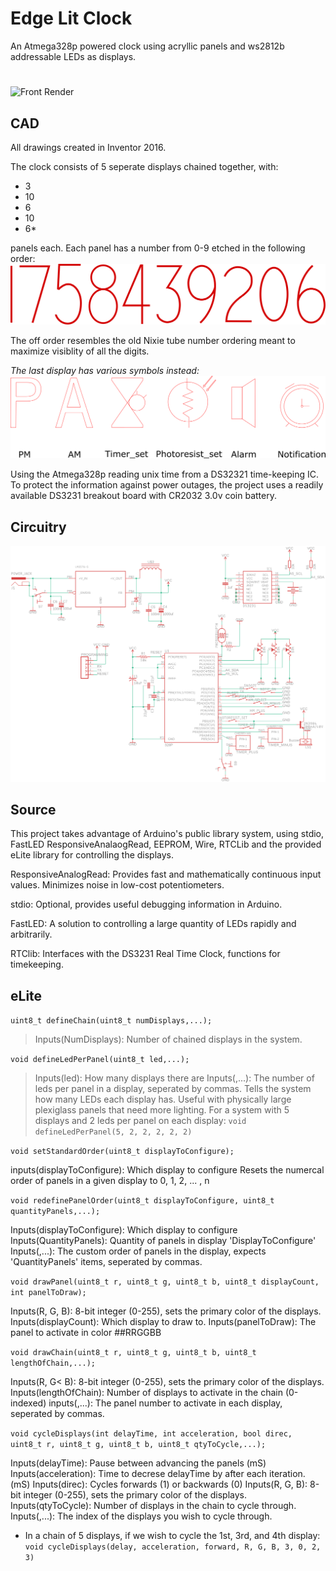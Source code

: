 # Edge Lit Clock

An Atmega328p powered clock using acryllic panels and ws2812b addressable LEDs as displays.
#
![Front Render](https://github.com/ArmaniKorsich/Edge-Lit-Clock/blob/master/Images/Clock%20Views.png)

## CAD

All drawings created in Inventor 2016.

The clock consists of 5 seperate displays chained together, with:
* 3
* 10
* 6
* 10
* 6*

panels each. Each panel has a number from 0-9 etched in the following order:  
![Numerals](https://github.com/ArmaniKorsich/Edge-Lit-Clock/blob/master/Images/Numerals.png)

The off order resembles the old Nixie tube number ordering meant to maximize visiblity of all the digits.

*The last display has various symbols instead:*  
![alpha Symbols](https://github.com/ArmaniKorsich/Edge-Lit-Clock/blob/master/Images/AlphaChar.png)

Using the Atmega328p reading unix time from a DS32321 time-keeping IC.  
To protect the information against power outages, the project uses a readily available DS3231 breakout board with CR2032 3.0v coin battery.

## Circuitry

![Front Render](https://github.com/ArmaniKorsich/Edge-Lit-Clock/blob/master/Images/Schematic.png)

## Source

This project takes advantage of Arduino's public library system, using 
stdio, FastLED ResponsiveAnalaogRead, EEPROM, Wire, RTCLib
and the provided eLite library for controlling the displays.

ResponsiveAnalogRead: Provides fast and mathematically continuous input values. Minimizes noise in low-cost potentiometers.

stdio: Optional, provides useful debugging information in Arduino.

FastLED: A solution to controlling a large quantity of LEDs rapidly and arbitrarily.

RTClib: Interfaces with the DS3231 Real Time Clock, functions for timekeeping.

## eLite

`uint8_t defineChain(uint8_t numDisplays,...);`
> Inputs(NumDisplays): Number of chained displays in the system.

`void defineLedPerPanel(uint8_t led,...);`
> Inputs(led): How many displays there are
> Inputs(,...): The number of leds per panel in a display, seperated by commas.
> Tells the system how many LEDs each display has. Useful with physically large plexiglass panels that need more lighting.
> For a system with 5 displays and 2 leds per panel on each display:
`void defineLedPerPanel(5, 2, 2, 2, 2, 2)`

`void setStandardOrder(uint8_t displayToConfigure);`

inputs(displayToConfigure): Which display to configure
Resets the numercal order of panels in a given display to 0, 1, 2, ... , n

`void redefinePanelOrder(uint8_t displayToConfigure, uint8_t quantityPanels,...);`

Inputs(displayToConfigure): Which display to configure
Inputs(QuantityPanels): Quantity of panels in display 'DisplayToConfigure'
Inputs(,...): The custom order of panels in the display, expects 'QuantityPanels' items, seperated by commas.

`void drawPanel(uint8_t r, uint8_t g, uint8_t b, uint8_t displayCount, int panelToDraw);`

Inputs(R, G, B): 8-bit integer (0-255), sets the primary color of the displays.
Inputs(displayCount): Which display to draw to.
Inputs(panelToDraw): The panel to activate in color ##RRGGBB
 
`void drawChain(uint8_t r, uint8_t g, uint8_t b, uint8_t lengthOfChain,...);`

Inputs(R, G< B): 8-bit integer (0-255), sets the primary color of the displays.
Inputs(lengthOfChain): Number of displays to activate in the chain (0-indexed)
inputs(,...): The panel number to activate in each display, seperated by commas.
 
 
`void cycleDisplays(int delayTime, int acceleration, bool direc, uint8_t r, uint8_t g, uint8_t b, uint8_t qtyToCycle,...);`

Inputs(delayTime): Pause between advancing the panels (mS)
Inputs(acceleration): Time to decrese delayTime by after each iteration. (mS)
Inputs(direc): Cycles forwards (1) or backwards (0)
Inputs(R, G, B): 8-bit integer (0-255), sets the primary color of the displays.
Inputs(qtyToCycle): Number of displays in the chain to cycle through.
Inputs(,...): The index of the displays you wish to cycle through.
* In a chain of 5 displays, if we wish to cycle the 1st, 3rd, and 4th display:
`void cycleDisplays(delay, acceleration, forward, R, G, B, 3, 0, 2, 3)`

